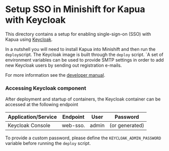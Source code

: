 # Setup SSO in Minishift for Kapua with Keycloak

This directory contains a setup for enabling single-sign-on (SSO) with Kapua
using [Keycloak](http://www.keycloak.org/).

In a nutshell you will need to install Kapua into Minishift and then run the `deploy`script.
The Keycloak image is built through the `deploy` script.
`A set of environment variables can be used to provide SMTP settings in order to add new Keycloak users by 
sending out registration e-mails.

For more information see the [developer manual](https://download.eclipse.org/kapua/docs/develop/developer-guide/en/sso.html).

### Accessing Keycloak component

After deployment and startup of containers, the Keycloak container can be accessed at the following endpoint

| Application/Service | Endpoint                           | User  | Password                       | 
|---------------------|------------------------------------|-------|--------------------------------|
| Keycloak Console    | web-sso.<minishift-default-domain> | admin | <user-provided> (or generated) | 

To provide a custom password, please define the `KEYCLOAK_ADMIN_PASSWORD` variable before running the `deploy` script.
